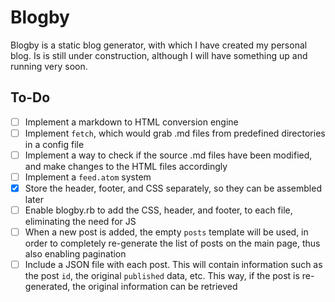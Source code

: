 # Blogby

Blogby is a static blog generator, with which I have created my personal blog. Is is still under construction, although I will have something up and running very soon.

## To-Do

- [ ] Implement a markdown to HTML conversion engine
- [ ] Implement `fetch`, which would grab .md files from predefined directories in a config file
- [ ] Implement a way to check if the source .md files have been modified, and make changes to the HTML files accordingly
- [ ] Implement a `feed.atom` system
- [x] Store the header, footer, and CSS separately, so they can be assembled later
- [ ] Enable blogby.rb to add the CSS, header, and footer, to each file, eliminating the need for JS
- [ ] When a new post is added, the empty `posts` template will be used, in order to completely re-generate the list of posts on the main page, thus also enabling pagination
- [ ] Include a JSON file with each post. This will contain information such as the post `id`, the original `published` data, etc. This way, if the post is re-generated, the original information can be retrieved
